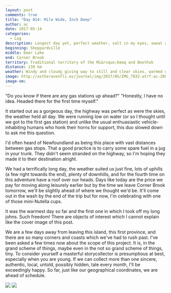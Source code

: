 ```yaml
---
layout: post
comments: true
title: "Day 014: Mile Wide, Inch Deep"
author: ac
date: 2017-05-14
categories:
  - Log
description: Longest day yet, perfect weather, salt in my eyes, sweat and maybe tears.
beginning: Sheppardville
middle: Deer Lake
end: Corner Brook
territory: Traditional territory of the Mi&rsquo;kmaq and Beothuk
distance: 139 km
weather: Windy and cloudy giving way to still and clear skies, warmed up to 8 ºC
image: http://astheravenfli.es/journal/img/2017/05/IMG_7832-atrf-ac-2000-web.jpg
image-sm:
---
```


"Do you know if there are any gas stations up ahead?"
"Honestly, I have no idea. Headed there for the first time myself."

It started out as a gorgeous day, the highway was perfect as were the skies, the weather held all day. We were running low on water (or so I thought until we got to the first gas station) and unlike the usual enthuasiastic vehicle-inhabiting humans who honk their horns for support, this duo slowed down to ask me this question. 

I'd often heard of Newfoundland as being this place with vast distances between gas stops. That a good practice is to carry some spare fuel in a jug in your trunk. They didn't seem stranded on the highway, so I'm hoping they made it to their destination alright. 

We had a terrifically long day, the weather suited us just fine, lots of uphills (a few right towards the end), plenty of downhills, and for the fourth time on this adventure have a roof over our heads. Days like today are the price we pay for moving along leisurely earlier but by the time we leave Corner Brook tomorrow, we'll be slightly ahead of where we thought we'd be. It'll come out in the wash by the end of the trip but for now, I'm celebrating with one of those mini-Nutella cups.  

It was the warmest day so far and the first one in which I took off my long johns. Such freedom! There are objects of interest which I cannot explain like the cover image of this post. 

We are a few days away from leaving this island, this first province, and there are so many corners and coasts which we've had to rush past. I've been asked a few times now about the scope of this project. It is, in the grand scheme of things, maybe even in the not so grand scheme of things, tiny. To consider yourself a masterful storycollector is presumptious at best, especially when you are young. If we can collect more than one sincere, authentic, local, untold, possibly hidden, tale every month, I'll be exceedingly happy. So far, just like our geographical coordinates, we are ahead of schedule. 

<img src="http://astheravenfli.es/journal/img/2017/05/IMG_1530-atrf-jcr-2000-web.jpg">

<img src="http://astheravenfli.es/journal/img/2017/05/IMG_7842-atrf-ac-2000-web.jpg">